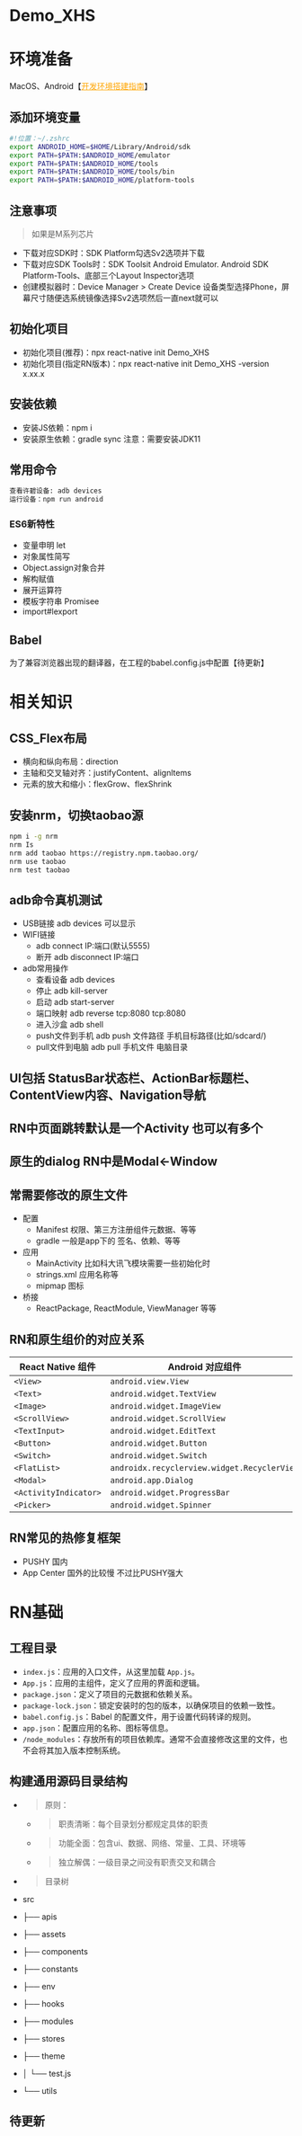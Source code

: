 # Demo_XHS

# 环境准备
MacOS、Android【<a href="https://reactnative.cn/docs/environment-setup" style="color: orange;">开发环境搭建指南</a>】

## 添加环境变量
```bash
#!位置：~/.zshrc
export ANDROID_HOME=$HOME/Library/Android/sdk
export PATH=$PATH:$ANDROID_HOME/emulator
export PATH=$PATH:$ANDROID_HOME/tools
export PATH=$PATH:$ANDROID_HOME/tools/bin
export PATH=$PATH:$ANDROID_HOME/platform-tools
```
## 注意事项
> 如果是M系列芯片
- 下载对应SDK时：SDK Platform勾选Sv2选项并下载
- 下载对应SDK Tools时：SDK Toolsit Android Emulator. Android SDK Platform-Tools、底部三个Layout Inspector选项
- 创建模拟器时：Device Manager > Create Device 设备类型选择Phone，屏幕尺寸随便选系统镜像选择Sv2选项然后一直next就可以

## 初始化项目
- 初始化项目(推荐)：прх react-native init Demo_XHS
- 初始化项目(指定RN版本)：npx react-native init Demo_XHS -version x.xx.x

## 安装依赖
- 安装JS依赖：npm i
- 安装原生依赖：gradle sync 注意：需要安装JDK11

## 常用命令
```bash
查看许碧设备: adb devices
运行设备：npm run android
```

### ES6新特性
- 变量申明 let
- 对象属性简写
- Object.assign对象合并
- 解构赋值
- 展开运算符
- 模板字符串
 Promisee
- import#lexport

## Babel
为了兼容浏览器出现的翻译器，在工程的babel.config.js中配置【待更新】

# 相关知识

## CSS_Flex布局
- 横向和纵向布局：direction
- 主轴和交叉轴对齐：justifyContent、alignltems
- 元素的放大和缩小：flexGrow、flexShrink

## 安装nrm，切换taobao源
```bash
npm i -g nrm
nrm Is
nrm add taobao https://registry.npm.taobao.org/
nrm use taobao 
nrm test taobao
```

## adb命令真机测试
- USB链接 adb devices 可以显示
- WIFI链接
  - adb connect IP:端口(默认5555) 
  - 断开 adb disconnect IP:端口
- adb常用操作
  - 查看设备 adb devices
  - 停止 adb kill-server
  - 启动 adb start-server
  - 端口映射 adb reverse tcp:8080 tcp:8080
  - 进入沙盒 adb shell
  - push文件到手机 adb push 文件路径 手机目标路径(比如/sdcard/)
  - pull文件到电脑 adb pull 手机文件 电脑目录

## UI包括 StatusBar状态栏、ActionBar标题栏、ContentView内容、Navigation导航
## RN中页面跳转默认是一个Activity 也可以有多个
## 原生的dialog RN中是Modal<-Window
## 常需要修改的原生文件
- 配置
  - Manifest 权限、第三方注册组件元数据、等等
  - gradle 一般是app下的 签名、依赖、等等
- 应用
  - MainActivity 比如科大讯飞模块需要一些初始化时
  - strings.xml 应用名称等
  - mipmap 图标
- 桥接
  - ReactPackage, ReactModule, ViewManager 等等

## RN和原生组价的对应关系
| React Native 组件 | Android 对应组件                          | iOS 对应组件                |
|-------------------|----------------------------------------|--------------------------|
| `<View>`          | `android.view.View`                    | `UIView`                 |
| `<Text>`          | `android.widget.TextView`              | `UITextView`             |
| `<Image>`         | `android.widget.ImageView`            | `UIImageView`           |
| `<ScrollView>`    | `android.widget.ScrollView`            | `UIScrollView`           |
| `<TextInput>`     | `android.widget.EditText`              | `UITextField`           |
| `<Button>`        | `android.widget.Button`                | `UIButton`               |
| `<Switch>`        | `android.widget.Switch`                | `UISwitch`               |
| `<FlatList>`      | `androidx.recyclerview.widget.RecyclerView` | `UITableView`       |
| `<Modal>`         | `android.app.Dialog`                   | `UIViewController`       |
| `<ActivityIndicator>` | `android.widget.ProgressBar`        | `UIActivityIndicatorView` |
| `<Picker>`        | `android.widget.Spinner`               | `UIPickerView`           |

## RN常见的热修复框架
- PUSHY 国内
- App Center 国外的比较慢 不过比PUSHY强大

# RN基础
## 工程目录
- `index.js`：应用的入口文件，从这里加载 `App.js`。
- `App.js`：应用的主组件，定义了应用的界面和逻辑。
- `package.json`：定义了项目的元数据和依赖关系。
- `package-lock.json`：锁定安装时的包的版本，以确保项目的依赖一致性。
- `babel.config.js`：Babel 的配置文件，用于设置代码转译的规则。
- `app.json`：配置应用的名称、图标等信息。
- `/node_modules`：存放所有的项目依赖库。通常不会直接修改这里的文件，也不会将其加入版本控制系统。

## 构建通用源码目录结构
- > 原则：
  - > 职责清晰：每个目录划分都规定具体的职责
  - > 功能全面：包含ui、数据、网络、常量、工具、环境等
  - > 独立解偶：一级目录之间没有职责交叉和耦合
- > 目录树

- src
- ├── apis
- ├── assets
- ├── components
- ├── constants
- ├── env
- ├── hooks
- ├── modules
- ├── stores
- ├── theme
- │   └── test.js
- └── utils




## 待更新
